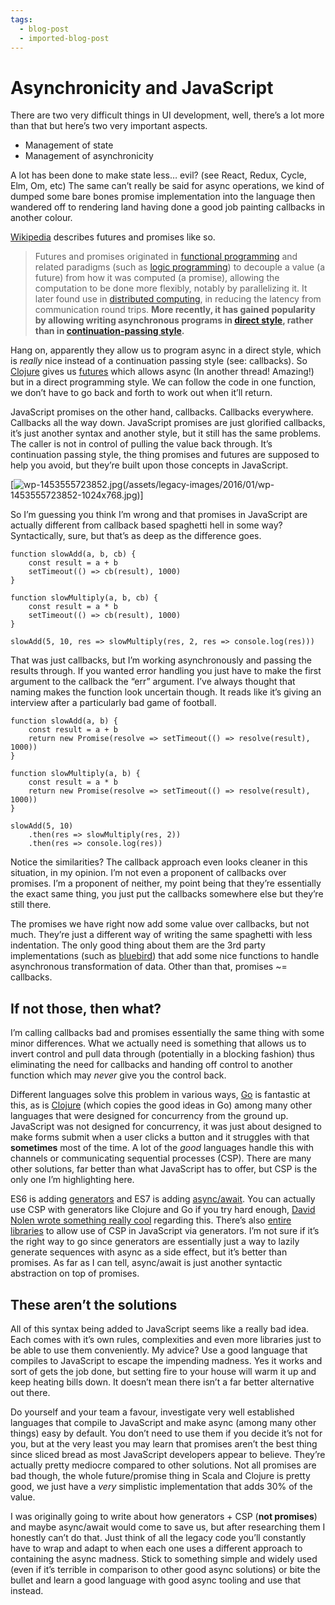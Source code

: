 ```yaml
---
tags:
  - blog-post
  - imported-blog-post
---
```

# Asynchronicity and JavaScript

There are two very difficult things in UI development, well, there’s a lot more than that but here’s two very important aspects.

* Management of state
* Management of asynchronicity

A lot has been done to make state less… evil? (see React, Redux, Cycle, Elm, Om, etc) The same can’t really be said for async operations, we kind of dumped some bare bones promise implementation into the language then wandered off to rendering land having done a good job painting callbacks in another colour.

[Wikipedia](https://en.wikipedia.org/wiki/Futures_and_promises) describes futures and promises like so.

> Futures and promises originated in [functional programming](https://en.wikipedia.org/wiki/Functional_programming) and related paradigms (such as [logic programming](https://en.wikipedia.org/wiki/Logic_programming)) to decouple a value (a future) from how it was computed (a promise), allowing the computation to be done more flexibly, notably by parallelizing it. It later found use in [distributed computing](https://en.wikipedia.org/wiki/Distributed_computing), in reducing the latency from communication round trips. **More recently, it has gained popularity by allowing writing asynchronous programs in [direct style](https://en.wikipedia.org/wiki/Direct_style), rather than in [continuation-passing style](https://en.wikipedia.org/wiki/Continuation-passing_style).**

Hang on, apparently they allow us to program async in a direct style, which is _really_ nice instead of a continuation passing style (see: callbacks). So [Clojure](http://clojure.org/) gives us [futures](https://clojuredocs.org/clojure.core/future) which allows async (In another thread! Amazing!) but in a direct programming style. We can follow the code in one function, we don’t have to go back and forth to work out when it’ll return.

JavaScript promises on the other hand, callbacks. Callbacks everywhere. Callbacks all the way down. JavaScript promises are just glorified callbacks, it’s just another syntax and another style, but it still has the same problems. The caller is not in control of pulling the value back through. It’s continuation passing style, the thing promises and futures are supposed to help you avoid, but they’re built upon those concepts in JavaScript.

[![wp-1453555723852.jpg](/assets/legacy-images/2016/01/wp-1453555723852.jpg)(/assets/legacy-images/2016/01/wp-1453555723852-1024x768.jpg)]

So I’m guessing you think I’m wrong and that promises in JavaScript are actually different from callback based spaghetti hell in some way? Syntactically, sure, but that’s as deep as the difference goes.

```
function slowAdd(a, b, cb) {
    const result = a + b
    setTimeout(() => cb(result), 1000)
}

function slowMultiply(a, b, cb) {
    const result = a * b
    setTimeout(() => cb(result), 1000)
}

slowAdd(5, 10, res => slowMultiply(res, 2, res => console.log(res)))
```

That was just callbacks, but I’m working asynchronously and passing the results through. If you wanted error handling you just have to make the first argument to the callback the “err” argument. I’ve always thought that naming makes the function look uncertain though. It reads like it’s giving an interview after a particularly bad game of football.

```
function slowAdd(a, b) {
    const result = a + b
    return new Promise(resolve => setTimeout(() => resolve(result), 1000))
}

function slowMultiply(a, b) {
    const result = a * b
    return new Promise(resolve => setTimeout(() => resolve(result), 1000))
}

slowAdd(5, 10)
    .then(res => slowMultiply(res, 2))
    .then(res => console.log(res))
```

Notice the similarities? The callback approach even looks cleaner in this situation, in my opinion. I’m not even a proponent of callbacks over promises. I’m a proponent of neither, my point being that they’re essentially the exact same thing, you just put the callbacks somewhere else but they’re still there.

The promises we have right now add some value over callbacks, but not much. They’re just a different way of writing the same spaghetti with less indentation. The only good thing about them are the 3rd party implementations (such as [bluebird](http://bluebirdjs.com/docs/api-reference.html)) that add some nice functions to handle asynchronous transformation of data. Other than that, promises ~= callbacks.

## If not those, then what?

I’m calling callbacks bad and promises essentially the same thing with some minor differences. What we actually need is something that allows us to invert control and pull data through (potentially in a blocking fashion) thus eliminating the need for callbacks and handing off control to another function which may _never_ give you the control back.

Different languages solve this problem in various ways, [Go](https://www.golang-book.com/books/intro/10) is fantastic at this, as is [Clojure](https://clojure.github.io/core.async/) (which copies the good ideas in Go) among many other languages that were designed for concurrency from the ground up. JavaScript was not designed for concurrency, it was just about designed to make forms submit when a user clicks a button and it struggles with that **sometimes** most of the time. A lot of the _good_ languages handle this with channels or communicating sequential processes (CSP). There are many other solutions, far better than what JavaScript has to offer, but CSP is the only one I’m highlighting here.

ES6 is adding [generators](https://davidwalsh.name/es6-generators) and ES7 is adding [async/await](https://jakearchibald.com/2014/es7-async-functions/). You can actually use CSP with generators like Clojure and Go if you try hard enough, [David Nolen wrote something really cool](http://swannodette.github.io/2013/08/24/es6-generators-and-csp/) regarding this. There’s also [entire libraries](https://github.com/ubolonton/js-csp) to allow use of CSP in JavaScript via generators. I’m not sure if it’s the right way to go since generators are essentially just a way to lazily generate sequences with async as a side effect, but it’s better than promises. As far as I can tell, async/await is just another syntactic abstraction on top of promises.

## These aren’t the solutions

All of this syntax being added to JavaScript seems like a really bad idea. Each comes with it’s own rules, complexities and even more libraries just to be able to use them conveniently. My advice? Use a good language that compiles to JavaScript to escape the impending madness. Yes it works and sort of gets the job done, but setting fire to your house will warm it up and keep heating bills down. It doesn’t mean there isn’t a far better alternative out there.

Do yourself and your team a favour, investigate very well established languages that compile to JavaScript and make async (among many other things) easy by default. You don’t need to use them if you decide it’s not for you, but at the very least you may learn that promises aren’t the best thing since sliced bread as most JavaScript developers appear to believe. They’re actually pretty mediocre compared to other solutions. Not all promises are bad though, the whole future/promise thing in Scala and Clojure is pretty good, we just have a _very_ simplistic implementation that adds 30% of the value.

I was originally going to write about how generators + CSP (**not promises**) and maybe async/await would come to save us, but after researching them I honestly can’t do that. Just think of all the legacy code you’ll constantly have to wrap and adapt to when each one uses a different approach to containing the async madness. Stick to something simple and widely used (even if it’s terrible in comparison to other good async solutions) or bite the bullet and learn a good language with good async tooling and use that instead.
